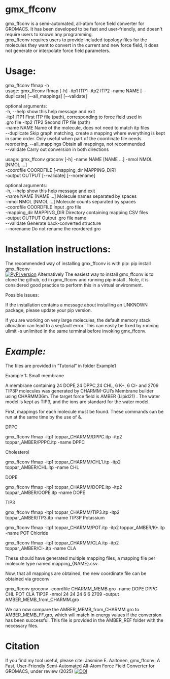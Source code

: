 # gmx_ffconv
gmx_ffconv is a semi-automated, all-atom force field converter for GROMACS.
It has been developed to be fast and user-friendly, and doesn't require users to known any programming.  
gmx_ffconv requires users to provide included topology files for the molecules they want to convert in the current and new force field, it does not generate or interpolate force field parameters.
# Usage: 
gmx_ffconv ffmap -h  
usage: gmx_ffconv ffmap [-h] -itp1 ITP1 -itp2 ITP2 -name NAME [--duplicate]
                        [--all_mappings] [--validate]  

optional arguments:  
  -h, --help      show this help message and exit  
  -itp1 ITP1      First ITP file (path), corresponding to force field used in  
                  .gro file
  -itp2 ITP2      Second ITP file (path)  
  -name NAME      Name of the molecule, does not need to match itp files  
  --duplicate     Skip graph matching, create a mapping where everything is kept in same order. Only useful when part of the coordinate file needs reordering. 
  --all_mappings  Obtain all mappings, not recommended  
  --validate      Carry out conversion in both directions  


usage: gmx_ffconv groconv [-h] -name NAME [NAME ...] -nmol NMOL [NMOL ...]  
                          -coordfile COORDFILE [-mapping_dir MAPPING_DIR]  
                          -output OUTPUT [--validate] [--norename]  

optional arguments:  
  -h, --help            show this help message and exit  
  -name NAME [NAME ...]
                        Molecule names separated by spaces  
  -nmol NMOL [NMOL ...]
                        Molecule counts separated by spaces  
  -coordfile COORDFILE  Input .gro file  
  -mapping_dir MAPPING_DIR
                        Directory containing mapping CSV files  
  -output OUTPUT        Output .gro file name  
  --validate            Generate back-converted structure  
  --norename            Do not rename the reordered gro  

# Installation instructions:


The recommended way of installing gmx_ffconv is with pip:
pip install gmx_ffconv  
[![PyPI version](https://img.shields.io/pypi/v/gmx_ffconv?label=PyPI)](https://pypi.org/project/gmx_ffconv/)
Alternatively
The easiest way to install gmx_ffconv is to clone the github, cd in gmx_ffconv and running pip install .
Note, it is considered good practice to perform this in a virtual environment.

Possible issues:

If the installation contains a message about installing an UNKNOWN package, please update your pip version. 

If you are working on very large molecules, the default memory stack allocation can lead to a segfault error. This can easily be fixed by running   
ulimit -s unlimited in the same terminal before invoking gmx_ffconv.

# *Example:*

The files are provided in “Tutorial” in folder Example1 

Example 1: Small membrane 
 
A membrane containing 24 DOPE,24 DPPC,24 CHL, 6 K+, 6 Cl- and 2709 TIP3P molecules was generated by CHARMM-GUI’s Membrane builder using CHARMM36m. The target force field is AMBER (Lipid21) . The water model is kept as TIP3, and the ions are standard for the water model.  

First, mappings for each molecule must be found. These commands can be run at the same time by the use of &. 

DPPC

gmx_ffconv ffmap -itp1 toppar_CHARMM/DPPC.itp -itp2 toppar_AMBER/PPPC.itp -name DPPC

Cholesterol

gmx_ffconv ffmap -itp1 toppar_CHARMM/CHL1.itp -itp2 toppar_AMBER/CHL.itp -name CHL

DOPE

gmx_ffconv ffmap -itp1 toppar_CHARMM/DOPE.itp -itp2 toppar_AMBER/OOPE.itp -name DOPE

TIP3

gmx_ffconv ffmap -itp1 toppar_CHARMM/TIP3.itp -itp2 toppar_AMBER/TP3.itp -name TIP3P 
Potassium 

gmx_ffconv ffmap -itp1 toppar_CHARMM/POT.itp -itp2 toppar_AMBER/K+.itp -name POT 
Chloride

gmx_ffconv ffmap -itp1 toppar_CHARMM/CLA.itp -itp2 toppar_AMBER/Cl-.itp -name CLA 


These should have generated multiple mapping files, a mapping file per molecule type named mapping_{NAME}.csv.

Now, that all mappings are obtained, the new coordinate file can be obtained via groconv

gmx_ffconv groconv -coordfile CHARMM_MEMB.gro -name DOPE DPPC CHL POT CLA TIP3P -nmol 24 24 24 6 6 2709 -output AMBER_MEMB_from_CHARMM.gro

We can now compare the AMBER_MEMB_from_CHARMM.gro to AMBER_MEMB_FF.gro, which will match in energy values if the conversion has been successful. This file is provided in the AMBER_REF folder with the necessary files.

# Citation 

If you find my tool useful, please cite:
Jasmine E. Aaltonen, gmx_ffconv: A Fast, User-Friendly Semi-Automated All-Atom Force Field Converter for GROMACS, under review (2025)
[![DOI](https://zenodo.org/badge/998544959.svg)](https://zenodo.org/badge/latestdoi/998544959)


